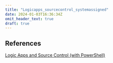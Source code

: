 ```yaml
---
title: "Logicapps_sourcecontrol_systemassigned"
date: 2024-01-03T16:36:34Z
omit_header_text: true
draft: true
---
```



## References
[Logic Apps and Source Control (with PowerShell)](https://sqlkover.com/logic-apps-and-source-control-with-powershell/)